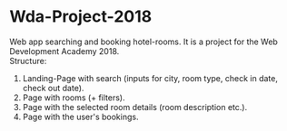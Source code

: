 # Wda-Project-2018
Web app searching and booking hotel-rooms. It is a project for the  Web Development Academy 2018. <br>
Structure:
1. Landing-Page with search (inputs for city, room type, check in date, check out date).
2. Page with rooms (+ filters).
3. Page with the selected room details (room description etc.).
4. Page with the user's bookings.
